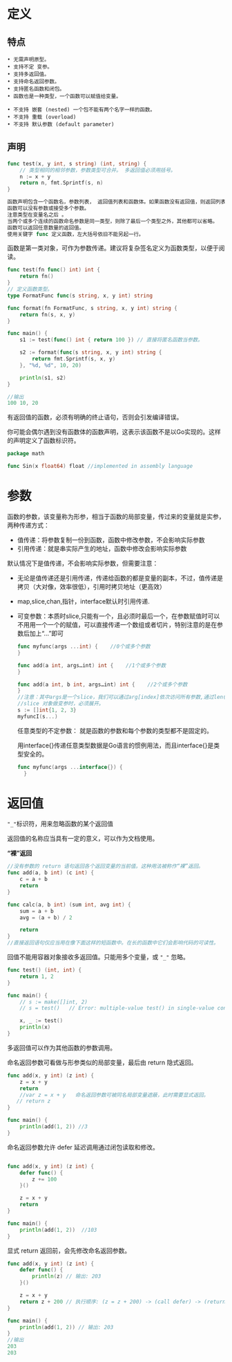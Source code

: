 # 定义

## 特点

```
• 无需声明原型。
• 支持不定 变参。
• 支持多返回值。
• 支持命名返回参数。 
• 支持匿名函数和闭包。
• 函数也是一种类型，一个函数可以赋值给变量。

• 不支持 嵌套 (nested) 一个包不能有两个名字一样的函数。
• 不支持 重载 (overload) 
• 不支持 默认参数 (default parameter)
```
## 声明
```go
func test(x, y int, s string) (int, string) {
    // 类型相同的相邻参数，参数类型可合并。 多返回值必须用括号。
    n := x + y          
    return n, fmt.Sprintf(s, n)
}

函数声明包含一个函数名，参数列表， 返回值列表和函数体。如果函数没有返回值，则返回列表可以省略。函数从第一条语句开始执行，直到执行return语句或者执行函数的最后一条语句。
函数可以没有参数或接受多个参数。
注意类型在变量名之后 。
当两个或多个连续的函数命名参数是同一类型，则除了最后一个类型之外，其他都可以省略。
函数可以返回任意数量的返回值。
使用关键字 func 定义函数，左大括号依旧不能另起一行。
```

函数是第一类对象，可作为参数传递。建议将复杂签名定义为函数类型，以便于阅读。

```go
func test(fn func() int) int {
    return fn()
}
// 定义函数类型。
type FormatFunc func(s string, x, y int) string 

func format(fn FormatFunc, s string, x, y int) string {
    return fn(s, x, y)
}

func main() {
    s1 := test(func() int { return 100 }) // 直接将匿名函数当参数。

    s2 := format(func(s string, x, y int) string {
        return fmt.Sprintf(s, x, y)
    }, "%d, %d", 10, 20)

    println(s1, s2)
}

//输出
100 10, 20
```

有返回值的函数，必须有明确的终止语句，否则会引发编译错误。

你可能会偶尔遇到没有函数体的函数声明，这表示该函数不是以Go实现的。这样的声明定义了函数标识符。

```go
package math

func Sin(x float64) float //implemented in assembly language
```



# 参数

函数的参数，该变量称为形参，相当于函数的局部变量，传过来的变量就是实参，两种传递方式：

- 值传递：将参数复制一份到函数，函数中修改参数，不会影响实际参数
- 引用传递：就是串实际产生的地址，函数中修改会影响实际参数

默认情况下是值传递，不会影响实际参数，但需要注意：

- 无论是值传递还是引用传递，传递给函数的都是变量的副本，不过，值传递是拷贝（大对像，效率很低），引用时拷贝地址（更高效）

- map,slice,chan,指针，interface默认时引用传递.

- 可变参数：本质时slice,只能有一个，且必须时最后一个，在参数赋值时可以不用用一个一个的赋值，可以直接传递一个数组或者切片，特别注意的是在参数后加上“…”即可

  ```go
  func myfunc(args ...int) {    //0个或多个参数
  }
  
  func add(a int, args…int) int {    //1个或多个参数
  }
  
  func add(a int, b int, args…int) int {    //2个或多个参数
  }
  //注意：其中args是一个slice，我们可以通过arg[index]依次访问所有参数,通过len(arg)来判断传递参数的个数.
  //slice 对象做变参时，必须展开。
  s := []int{1, 2, 3}
  myfuncI(s...)
  ```

  任意类型的不定参数： 就是函数的参数和每个参数的类型都不是固定的。

  用interface{}传递任意类型数据是Go语言的惯例用法，而且interface{}是类型安全的。

  ```go
  func myfunc(args ...interface{}) {
    }
  ```

# 返回值

`"_"`标识符，用来忽略函数的某个返回值

返回值的名称应当具有一定的意义，可以作为文档使用。

**“裸”返回**

```go
//没有参数的 return 语句返回各个返回变量的当前值。这种用法被称作“裸”返回。
func add(a, b int) (c int) {
    c = a + b
    return
}

func calc(a, b int) (sum int, avg int) {
    sum = a + b
    avg = (a + b) / 2

    return
}
//直接返回语句仅应当用在像下面这样的短函数中。在长的函数中它们会影响代码的可读性。
```

回值不能用容器对象接收多返回值。只能用多个变量，或 `"_"` 忽略。

```go
func test() (int, int) {
    return 1, 2
}

func main() {
    // s := make([]int, 2)
    // s = test()   // Error: multiple-value test() in single-value context

    x, _ := test()
    println(x)
}
```

多返回值可以作为其他函数的参数调用。

命名返回参数可看做与形参类似的局部变量，最后由 return 隐式返回。

```go
func add(x, y int) (z int) {
    z = x + y
    return
    //var z = x + y   命名返回参数可被同名局部变量遮蔽，此时需要显式返回。
   // return z
}

func main() {
    println(add(1, 2)) //3
}
```

命名返回参数允许 defer 延迟调用通过闭包读取和修改。

```go

func add(x, y int) (z int) {
    defer func() {
        z += 100
    }()

    z = x + y
    return
}

func main() {
    println(add(1, 2))  //103
}
```

显式 return 返回前，会先修改命名返回参数。

```go
func add(x, y int) (z int) {
    defer func() {
        println(z) // 输出: 203
    }()

    z = x + y
    return z + 200 // 执行顺序: (z = z + 200) -> (call defer) -> (return)
}

func main() {
    println(add(1, 2)) // 输出: 203
}
//输出
203
203
```



